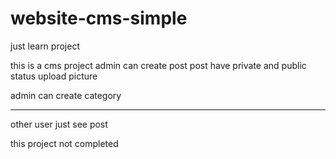 # website-cms-simple
just learn project

this is a cms project 
admin can create post 
post have private and public status
upload picture

admin can create category


-------------

other user just see post 

this project not completed
